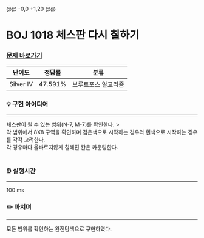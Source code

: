 @@ -0,0 +1,20 @@
# BOJ 1018 체스판 다시 칠하기
### [문제 바로가기](https://www.acmicpc.net/problem/1018)
| 난이도 | 정답률 | 분류 |
| ------ | ------ | ------ |
|  Silver IV | 47.591% | 브루트포스 알고리즘 |


### 💡 구현 아이디어
---
체스판이 될 수 있는 범위(N-7, M-7)를 확인한다. ><br/>
각 범위에서 8X8 구역을 확인하며 검은색으로 시작하는 경우와 흰색으로 시작하는 경우를 각각 고려한다. <br/>
각 경우마다 올바르지않게 칠해진 칸은 카운팅한다. <br/><br/>

### ⏰ 실행시간
---
100 ms

### ✏️ 마치며
---
모든 범위를 확인하는 완전탐색으로 구현하였다.